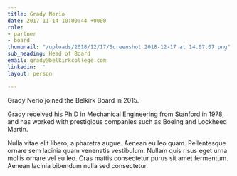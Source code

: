 ```yaml
---
title: Grady Nerio
date: 2017-11-14 10:00:44 +0000
role:
- partner
- board
thumbnail: "/uploads/2018/12/17/Screenshot 2018-12-17 at 14.07.07.png"
sub_heading: Head of Board
email: grady@belkirkcollege.com
linkedin: ''
layout: person

---
```

Grady Nerio joined the Belkirk Board in 2015.

Grady received his Ph.D in Mechanical Engineering from Stanford in 1978, and has worked with prestigious companies such as Boeing and Lockheed Martin.

Nulla vitae elit libero, a pharetra augue. Aenean eu leo quam. Pellentesque ornare sem lacinia quam venenatis vestibulum. Nullam quis risus eget urna mollis ornare vel eu leo. Cras mattis consectetur purus sit amet fermentum. Aenean lacinia bibendum nulla sed consectetur.